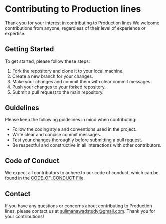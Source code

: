 <!-- 
    Written By Suliman Awad
    Email: sulimanawadstudy@gmail.com
    Github: https://github.com/suliman-99
    Linkedin: https://linkedin.com/in/suliman-awad-399a471b8
    Facebook: https://www.facebook.com/suliman.awad.507
 -->
<!-- 
    Do a search and replace with your text editor for the following: 
        `email`,
        `project_title`,
-->
<!-- 
    Do a search and replace with your text editor for the following: 
        `sulimanawadstudy@gmail.com`,
        `Production lines`,
-->
# Contributing to Production lines

Thank you for your interest in contributing to Production lines We welcome contributions from anyone, regardless of their level of experience or expertise.

## Getting Started

To get started, please follow these steps:

1. Fork the repository and clone it to your local machine.
2. Create a new branch for your changes.
3. Make your changes and commit them with clear commit messages.
4. Push your changes to your forked repository.
5. Submit a pull request to the main repository.

## Guidelines

Please keep the following guidelines in mind when contributing:

- Follow the coding style and conventions used in the project.
- Write clear and concise commit messages.
- Test your changes thoroughly before submitting a pull request.
- Be respectful and constructive in all interactions with other contributors.

## Code of Conduct

We expect all contributors to adhere to our code of conduct, which can be found in the [CODE_OF_CONDUCT File][code-of-conduct-url].

## Contact

If you have any questions or concerns about contributing to Production lines, please contact us at sulimanawadstudy@gmail.com. Thank you for your contributions!



[code-of-conduct-url]: ./CODE_OF_CONDUCT.md